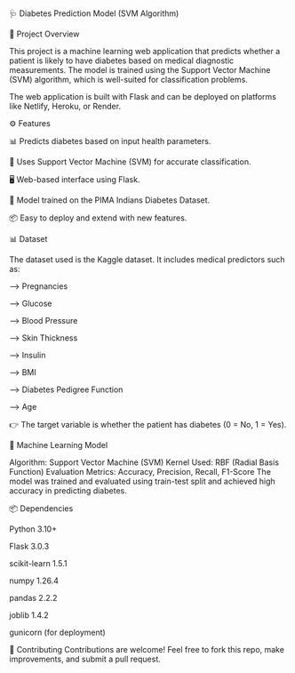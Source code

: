 🩺 Diabetes Prediction Model (SVM Algorithm)

📌 Project Overview

This project is a machine learning web application that predicts whether a patient is likely to have diabetes based on medical diagnostic measurements.
The model is trained using the Support Vector Machine (SVM) algorithm, which is well-suited for classification problems.

The web application is built with Flask and can be deployed on platforms like Netlify, Heroku, or Render.

⚙️ Features

📊 Predicts diabetes based on input health parameters.

🤖 Uses Support Vector Machine (SVM) for accurate classification.

🖥️ Web-based interface using Flask.

🔄 Model trained on the PIMA Indians Diabetes Dataset.

📦 Easy to deploy and extend with new features.

📊 Dataset

The dataset used is the Kaggle dataset.
It includes medical predictors such as:

--> Pregnancies

--> Glucose

--> Blood Pressure

--> Skin Thickness

--> Insulin

--> BMI

--> Diabetes Pedigree Function

--> Age

👉 The target variable is whether the patient has diabetes (0 = No, 1 = Yes).

🧠 Machine Learning Model

Algorithm: Support Vector Machine (SVM)
Kernel Used: RBF (Radial Basis Function)
Evaluation Metrics: Accuracy, Precision, Recall, F1-Score
The model was trained and evaluated using train-test split and achieved high accuracy in predicting diabetes.

📦 Dependencies

Python 3.10+

Flask 3.0.3

scikit-learn 1.5.1

numpy 1.26.4

pandas 2.2.2

joblib 1.4.2

gunicorn (for deployment)

🤝 Contributing
Contributions are welcome!
Feel free to fork this repo, make improvements, and submit a pull request.
